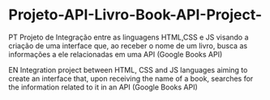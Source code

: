 # Projeto-API-Livro-Book-API-Project-
PT
Projeto de Integração entre as linguagens HTML,CSS e JS visando a criação de uma interface que, ao receber o nome de um livro, busca as informações a ele relacionadas em uma API (Google Books API)

EN
Integration project between HTML, CSS and JS languages ​​aiming to create an interface that, upon receiving the name of a book, searches for the information related to it in an API (Google Books API)
